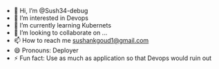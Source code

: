 - 👋 Hi, I’m @Sush34-debug
- 👀 I’m interested in Devops
- 🌱 I’m currently learning Kubernets
- 💞️ I’m looking to collaborate on ...
- 📫 How to reach me sushankgoud1@gmail.com
- 😄 Pronouns: Deployer
- ⚡ Fun fact: Use as much as application so that Devops would ruin out 

<!---
Sush34-debug/Sush34-debug is a ✨ special ✨ repository because its `README.md` (this file) appears on your GitHub profile.
You can click the Preview link to take a look at your changes.
--->
